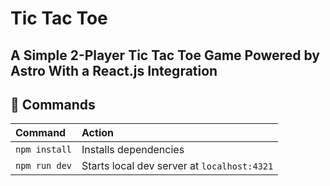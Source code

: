 # Tic Tac Toe

## A Simple 2-Player Tic Tac Toe Game Powered by Astro With a React.js Integration

## 🧞 Commands

| Command                   | Action                                           |
| :------------------------ | :----------------------------------------------- |
| `npm install`             | Installs dependencies                            |
| `npm run dev`             | Starts local dev server at `localhost:4321`      |

